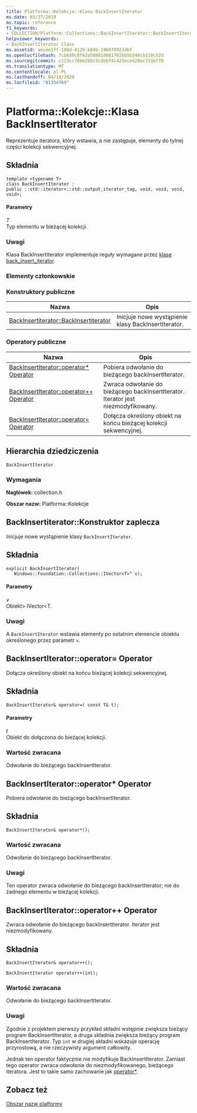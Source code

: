 ```yaml
---
title: Platforma::Kolekcje::Klasa BackInsertIterator
ms.date: 03/27/2019
ms.topic: reference
f1_keywords:
- COLLECTION/Platform::Collections::BackInsertIterator::BackInsertIterator
helpviewer_keywords:
- BackInsertIterator Class
ms.assetid: aecee1ff-100d-4129-b84b-1966f0923dbf
ms.openlocfilehash: fcb680c8f43a50801d081762bb5b546cb110c52d
ms.sourcegitcommit: c123cc76bb2b6c5cde6f4c425ece420ac733bf70
ms.translationtype: MT
ms.contentlocale: pl-PL
ms.lasthandoff: 04/14/2020
ms.locfileid: "81354769"
---
```

# <a name="platformcollectionsbackinsertiterator-class"></a>Platforma::Kolekcje::Klasa BackInsertIterator

Reprezentuje iteratora, który wstawia, a nie zastępuje, elementy do tylnej części kolekcji sekwencyjnej.

## <a name="syntax"></a>Składnia

```
template <typename T>
class BackInsertIterator :
public ::std::iterator<::std::output_iterator_tag, void, void, void, void>;
```

#### <a name="parameters"></a>Parametry

*T*<br/>
Typ elementu w bieżącej kolekcji.

### <a name="remarks"></a>Uwagi

Klasa BackInsertIterator implementuje reguły wymagane przez [klasę back_insert_iterator](../standard-library/back-insert-iterator-class.md).

### <a name="members"></a>Elementy członkowskie

### <a name="public-constructors"></a>Konstruktory publiczne

|Nazwa|Opis|
|----------|-----------------|
|[BackInsertiterator::BackInsertiterator](#ctor)|Inicjuje nowe wystąpienie klasy BackInsertIterator.|

### <a name="public-operators"></a>Operatory publiczne

|Nazwa|Opis|
|----------|-----------------|
|[BackInsertIterator::operator* Operator](#operator-dereference)|Pobiera odwołanie do bieżącego backInsertIterator.|
|[BackInsertIterator::operator++ Operator](#operator-increment)|Zwraca odwołanie do bieżącego backInsertIterator. Iterator jest niezmodyfikowany.|
|[BackInsertIterator::operator= Operator](#operator-assign)|Dołącza określony obiekt na końcu bieżącej kolekcji sekwencyjnej.|

## <a name="inheritance-hierarchy"></a>Hierarchia dziedziczenia

`BackInsertIterator`

### <a name="requirements"></a>Wymagania

**Nagłówek:** collection.h

**Obszar nazw:** Platforma::Kolekcje

## <a name="backinsertiteratorbackinsertiterator-constructor"></a><a name="ctor"></a>BackInsertiterator::Konstruktor zaplecza

Inicjuje nowe wystąpienie klasy `BackInsertIterator`.

## <a name="syntax"></a>Składnia

```
explicit BackInsertIterator(
   Windows::Foundation::Collections::IVector<T>^ v);
```

#### <a name="parameters"></a>Parametry

*v*<br/>
Obiekt> IVector\<T.

### <a name="remarks"></a>Uwagi

A `BackInsertIterator` wstawia elementy po ostatnim elemencie obiektu określonego przez parametr `v`.

## <a name="backinsertiteratoroperator-operator"></a><a name="operator-assign"></a>BackInsertIterator::operator= Operator

Dołącza określony obiekt na końcu bieżącej kolekcji sekwencyjnej.

## <a name="syntax"></a>Składnia

```
BackInsertIterator& operator=( const T& t);
```

#### <a name="parameters"></a>Parametry

*t*<br/>
Obiekt do dołączona do bieżącej kolekcji.

### <a name="return-value"></a>Wartość zwracana

Odwołanie do bieżącego backInsertIterator.

## <a name="backinsertiteratoroperator-operator"></a><a name="operator-dereference"></a>BackInsertIterator::operator* Operator

Pobiera odwołanie do bieżącego backInsertIterator.

## <a name="syntax"></a>Składnia

```
BackInsertIterator& operator*();
```

### <a name="return-value"></a>Wartość zwracana

Odwołanie do bieżącego backInsertIterator.

### <a name="remarks"></a>Uwagi

Ten operator zwraca odwołanie do bieżącego backInsertIterator; nie do żadnego elementu w bieżącej kolekcji.

## <a name="backinsertiteratoroperator-operator"></a><a name="operator-increment"></a>BackInsertIterator::operator++ Operator

Zwraca odwołanie do bieżącego backInsertIterator. Iterator jest niezmodyfikowany.

## <a name="syntax"></a>Składnia

```
BackInsertIterator& operator++();

BackInsertIterator operator++(int);
```

### <a name="return-value"></a>Wartość zwracana

Odwołanie do bieżącego backInsertIterator.

### <a name="remarks"></a>Uwagi

Zgodnie z projektem pierwszy przykład składni wstępnie zwiększa bieżący program BackInsertIterator, a druga składnia zwiększa bieżący program BackInsertIterator. Typ `int` w drugiej składni wskazuje operację przyrostową, a nie rzeczywisty argument całkowity.

Jednak ten operator faktycznie nie modyfikuje BackInsertIterator. Zamiast tego operator zwraca odwołanie do niezmodyfikowanego, bieżącego iteratora. Jest to takie samo zachowanie jak [operator*](#operator-dereference).

## <a name="see-also"></a>Zobacz też

[Obszar nazw platformy](platform-namespace-c-cx.md)
